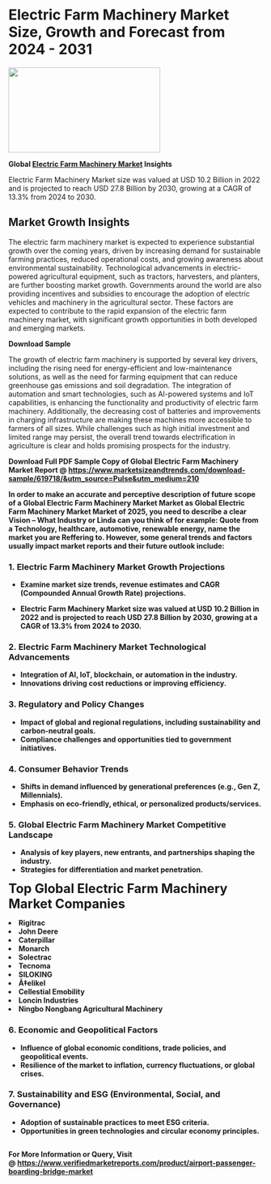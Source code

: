 <H1>Electric Farm Machinery Market Size, Growth and Forecast from 2024 - 2031</H1><img class="aligncenter size-medium wp-image-584254" src="https://thirdeyenews.in/wp-content/uploads/2024/09/Global-Market-Research-300x168.jpeg" alt="" width="300" height="168" /><p><strong>Global&nbsp;<a href="https://www.marketsizeandtrends.com/download-sample/619718/&amp;utm_source=Pulse&amp;utm_medium=210">Electric Farm Machinery Market</a> Insights</strong></p><p>Electric Farm Machinery Market size was valued at USD 10.2 Billion in 2022 and is projected to reach USD 27.8 Billion by 2030, growing at a CAGR of 13.3% from 2024 to 2030.</p><p><h2>Market Growth Insights</h2> <p>The electric farm machinery market is expected to experience substantial growth over the coming years, driven by increasing demand for sustainable farming practices, reduced operational costs, and growing awareness about environmental sustainability. Technological advancements in electric-powered agricultural equipment, such as tractors, harvesters, and planters, are further boosting market growth. Governments around the world are also providing incentives and subsidies to encourage the adoption of electric vehicles and machinery in the agricultural sector. These factors are expected to contribute to the rapid expansion of the electric farm machinery market, with significant growth opportunities in both developed and emerging markets.</p> <p><strong>Download Sample</strong></p> <p>The growth of electric farm machinery is supported by several key drivers, including the rising need for energy-efficient and low-maintenance solutions, as well as the need for farming equipment that can reduce greenhouse gas emissions and soil degradation. The integration of automation and smart technologies, such as AI-powered systems and IoT capabilities, is enhancing the functionality and productivity of electric farm machinery. Additionally, the decreasing cost of batteries and improvements in charging infrastructure are making these machines more accessible to farmers of all sizes. While challenges such as high initial investment and limited range may persist, the overall trend towards electrification in agriculture is clear and holds promising prospects for the industry.</p> <p><strong></p><p><span class=""><strong>Download Full PDF Sample Copy of Global Electric Farm Machinery Market Report</strong> @ <a href="https://www.marketsizeandtrends.com/download-sample/619718/&amp;utm_source=Pulse&amp;utm_medium=210" target="_blank">https://www.marketsizeandtrends.com/download-sample/619718/&amp;utm_source=Pulse&amp;utm_medium=210</a></span></p><p>In order to make an accurate and perceptive description of future scope of a Global&nbsp;Electric Farm Machinery Market Market as Global&nbsp;Electric Farm Machinery Market Market of 2025, you need to describe a clear Vision &ndash; What Industry or Linda can you think of for example: Quote from a Technology, healthcare, automotive, renewable energy, name the market you are Reffering to. However, some general trends and factors usually impact market reports and their future outlook include:</p><h3>1.&nbsp;<strong>Electric Farm Machinery Market Growth Projections</strong></h3><ul><li>Examine market size trends, revenue estimates and CAGR (Compounded Annual Growth Rate) projections.</li><li><p>Electric Farm Machinery Market size was valued at USD 10.2 Billion in 2022 and is projected to reach USD 27.8 Billion by 2030, growing at a CAGR of 13.3% from 2024 to 2030.</p></li></ul><h3>2.&nbsp;<strong>Electric Farm Machinery Market Technological Advancements</strong></h3><ul><li>Integration of AI, IoT, blockchain, or automation in the industry.</li><li>Innovations driving cost reductions or improving efficiency.</li></ul><h3>3.&nbsp;<strong>Regulatory and Policy Changes</strong></h3><ul><li>Impact of global and regional regulations, including sustainability and carbon-neutral goals.</li><li>Compliance challenges and opportunities tied to government initiatives.</li></ul><h3>4.&nbsp;<strong>Consumer Behavior Trends</strong></h3><ul><li>Shifts in demand influenced by generational preferences (e.g., Gen Z, Millennials).</li><li>Emphasis on eco-friendly, ethical, or personalized products/services.</li></ul><h3>5.&nbsp;<strong>Global Electric Farm Machinery Market Competitive Landscape</strong></h3><ul><li>Analysis of key players, new entrants, and partnerships shaping the industry.</li><li>Strategies for differentiation and market penetration.</li></ul><p data-pm-slice="1 1 []"><span style="color: inherit; font-family: inherit; font-size: 25px;">Top Global Electric Farm Machinery Market Companies</span></p><div class="" data-test-id=""><p><li>Rigitrac</li><li> John Deere</li><li> Caterpillar</li><li> Monarch</li><li> Solectrac</li><li> Tecnoma</li><li> SILOKING</li><li> Ã‡elikel</li><li> Cellestial Emobility</li><li> Loncin Industries</li><li> Ningbo Nongbang Agricultural Machinery</li></p></div><h3>6.&nbsp;<strong>Economic and Geopolitical Factors</strong></h3><ul><li>Influence of global economic conditions, trade policies, and geopolitical events.</li><li>Resilience of the market to inflation, currency fluctuations, or global crises.</li></ul><h3>7.&nbsp;<strong>Sustainability and ESG (Environmental, Social, and Governance)</strong></h3><ul><li>Adoption of sustainable practices to meet ESG criteria.</li><li>Opportunities in green technologies and circular economy principles.</li></ul><h2><strong style="font-size: 14px;">For More Information or Query, Visit @&nbsp;</strong><a style="background-color: #ffffff; font-size: 14px;" href="https://www.marketsizeandtrends.com/report/electric-farm-machinery-market/" target="_blank">https://www.verifiedmarketreports.com/product/airport-passenger-boarding-bridge-market</a></h2>
